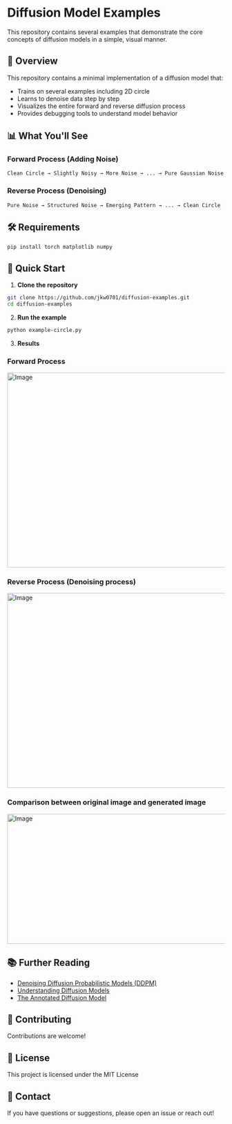 # Diffusion Model Examples

This repository contains several examples that demonstrate the core concepts of diffusion models in a simple, visual manner.

## 🎯 Overview

This repository contains a minimal implementation of a diffusion model that:
- Trains on several examples including 2D circle
- Learns to denoise data step by step
- Visualizes the entire forward and reverse diffusion process
- Provides debugging tools to understand model behavior

## 📊 What You'll See

### Forward Process (Adding Noise)
```
Clean Circle → Slightly Noisy → More Noise → ... → Pure Gaussian Noise
```

### Reverse Process (Denoising)
```
Pure Noise → Structured Noise → Emerging Pattern → ... → Clean Circle
```

## 🛠️ Requirements

```bash
pip install torch matplotlib numpy
```

## 🚀 Quick Start

1. **Clone the repository**
```bash
git clone https://github.com/jkw0701/diffusion-examples.git
cd diffusion-examples
```

2. **Run the example**
```bash
python example-circle.py
```

3. **Results**
### Forward Process 
<img width="900" height="450" alt="Image" src="https://github.com/user-attachments/assets/970b13a9-4844-40b2-b924-c366b1cdb37f" />

### Reverse Process (Denoising process)
<img width="900" height="450" alt="Image" src="https://github.com/user-attachments/assets/93285a37-5c6d-42fd-87eb-cee1f730a370" />

### Comparison between original image and generated image
<img width="900" height="300" alt="Image" src="https://github.com/user-attachments/assets/d2168026-c130-4785-8584-a3b1ce0bdeb7" />   

## 📚 Further Reading

- [Denoising Diffusion Probabilistic Models (DDPM)](https://arxiv.org/abs/2006.11239)
- [Understanding Diffusion Models](https://lilianweng.github.io/posts/2021-07-11-diffusion-models/)
- [The Annotated Diffusion Model](https://huggingface.co/blog/annotated-diffusion)

## 🤝 Contributing

Contributions are welcome!

## 📄 License

This project is licensed under the MIT License

## 📧 Contact

If you have questions or suggestions, please open an issue or reach out!
